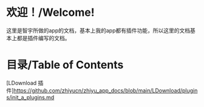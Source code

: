 # 欢迎！/Welcome!
这里是智宇所做的app的文档，基本上我的app都有插件功能，所以这里的文档基本上都是插件编写的文档。

# 目录/Table of Contents
[LDownload 插件]https://github.com/zhiyucn/zhiyu_app_docs/blob/main/LDownload/plugins/init_a_plugins.md
